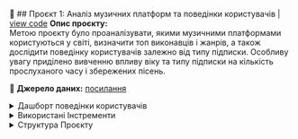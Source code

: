 📓 ## Проєкт 1: Аналіз музичних платформ та поведінки користувачів | [view code](https://github.com/Yul4ita/PET-project/blob/93d18f551545749465851ddb57685c09b180b0bd/Analysis%20of%20Streaming%20Platforms.ipynb) 
**Опис проєкту:**  
Метою проєкту було проаналізувати, якими музичними платформами користуються у світі, визначити топ виконавців і жанрів, а також дослідити поведінку користувачів залежно від типу підписки. Особливу увагу приділено вивченню впливу віку та типу підписки на кількість прослуханого часу і збережених пісень.  

🔗 **Джерело даних:** [посилання](https://www.kaggle.com/datasets/atharvasoundankar/global-music-streaming-trends-and-listener-insights/data) 

<details>
<summary>Дашборт поведінки користувачів</summary>
<br>  

  [Tableau](https://public.tableau.com/views/Book1_17432524734040/Dashboard2?:language=en-US&:sid=&:redirect=auth&:display_count=n&:origin=viz_share_link)  
<img width="1204" alt="Screenshot 2025-03-29 at 13 48 34" src="https://github.com/user-attachments/assets/a5ca3302-951a-4a8c-a854-607d5e0f63c9" />

</details>

<details>
<summary>Використані Інстременти</summary>
<br>  
  
- **Python** – для обробки та аналізу даних
- **Jupyter Notebook** – середовище для інтерактивного аналізу 
- **Pandas** – робота з табличними даними
- **Matplotlib** та **seaborn** – для візуалізації результатів
- **Scipy.stats** – для статистичного аналізу та перевірки гіпотез
- **Tableau Public** – для створення інтерактивного дашборду
</details>

<details>
<summary>Структура Проєкту</summary>
<br>

- `Analysis of Streaming Platforms.ipynb` – основний ноутбук з аналізом.
- `Screenshot 2025-03-29 at 13.48.34.png` – скріншот з Tableau дашбордом.
- `Summery report.md` - висновки з аналізу
- `README.md` – цей описовий файл.
</details>

